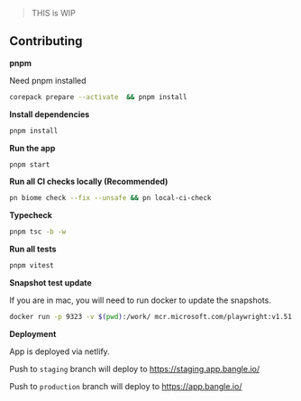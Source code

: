 > THIS is WIP

## Contributing

**pnpm**

Need pnpm installed

```bash
corepack prepare --activate  && pnpm install
```

**Install dependencies**

```bash
pnpm install
```

**Run the app**

```bash
pnpm start
```

**Run all CI checks locally (Recommended)**

```bash
pn biome check --fix --unsafe && pn local-ci-check
```

**Typecheck**

```bash
pnpm tsc -b -w
```

**Run all tests**

```bash
pnpm vitest
```

**Snapshot test update**

If you are in mac, you will need to run docker to update the snapshots.

```bash
docker run -p 9323 -v $(pwd):/work/ mcr.microsoft.com/playwright:v1.51.1-noble bash -c 'cd work && corepack enable && corepack prepare --activate  && pnpm install  && pnpm run e2e-install && NODE_OPTIONS="--max-old-space-size=8144" pnpm run e2e-ct-update-snapshots'
```


**Deployment**

App is deployed via netlify. 

Push to `staging` branch will deploy to https://staging.app.bangle.io/

Push to `production` branch will deploy to https://app.bangle.io/

